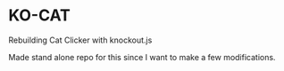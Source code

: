 KO-CAT
============================

Rebuilding Cat Clicker with knockout.js

Made stand alone repo for this since I want to make a few modifications.
